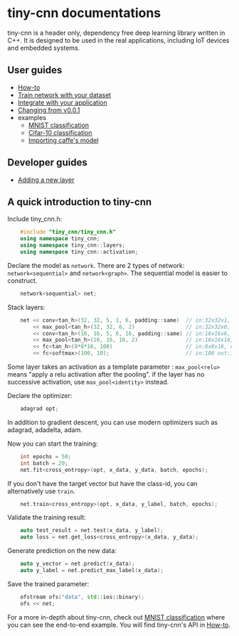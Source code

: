 # tiny-cnn documentations

tiny-cnn is a header only, dependency free deep learning library written in C++. It is designed to be used in the real applications, including IoT devices and embedded systems.

## User guides
- [How-to](How-Tos.md)
- [Train network with your dataset](Train-network-with-your-dataset.md)
- [Integrate with your application](Integrate-with-your-application.md)
- [Changing from v0.0.1](Changing-from-v0_0_1.md)
- examples
    - [MNIST classification](../examples/mnist/readme.md)
    - [Cifar-10 classification](../examples/cifar10/readme.md)
    - [Importing caffe's model](../examples/caffe_converter/readme.md)

## Developer guides
- [Adding a new layer](Adding-a-new-layer.md)

## A quick introduction to tiny-cnn
Include tiny_cnn.h:

```cpp
    #include "tiny_cnn/tiny_cnn.h"
    using namespace tiny_cnn;
    using namespace tiny_cnn::layers;
    using namespace tiny_cnn::activation;
```

Declare the model as ```network```. There are 2 types of network: ```network<sequential>``` and ```network<graph>```. The sequential model is easier to construct.

```cpp
    network<sequential> net;
```

Stack layers:

```cpp
    net << conv<tan_h>(32, 32, 5, 1, 6, padding::same)  // in:32x32x1, 5x5conv, 6fmaps
        << max_pool<tan_h>(32, 32, 6, 2)                // in:32x32x6, 2x2pooling
        << conv<tan_h>(16, 16, 5, 6, 16, padding::same) // in:16x16x6, 5x5conv, 16fmaps 
        << max_pool<tan_h>(16, 16, 16, 2)               // in:16x16x16, 2x2pooling
        << fc<tan_h>(8*8*16, 100)                       // in:8x8x16, out:100
        << fc<softmax>(100, 10);                        // in:100 out:10
```

Some layer takes an activation as a template parameter : ```max_pool<relu>``` means "apply a relu activation after the pooling". if the layer has no successive activation, use ```max_pool<identity>``` instead.

Declare the optimizer:

```cpp
    adagrad opt;
```

In addition to gradient descent, you can use modern optimizers such as adagrad, adadelta, adam.

Now you can start the training:

```cpp
    int epochs = 50;
    int batch = 20;
    net.fit<cross_entropy>(opt, x_data, y_data, batch, epochs);
```

If you don't have the target vector but have the class-id, you can alternatively use ```train```.

```cpp
    net.train<cross_entropy>(opt, x_data, y_label, batch, epochs);
```

Validate the training result:

```cpp
    auto test_result = net.test(x_data, y_label);
    auto loss = net.get_loss<cross_entropy>(x_data, y_data);
```

Generate prediction on the new data:

```cpp
    auto y_vector = net.predict(x_data);
    auto y_label = net.predict_max_label(x_data);
```

Save the trained parameter:

```cpp
    ofstream ofs("data", std::ios::binary);
    ofs << net;
```

For a more in-depth about tiny-cnn, check out [MNIST classification](../examples/mnist/readme.md) where you can see the end-to-end example.
You will find tiny-cnn's API in [How-to](How-Tos.md).

